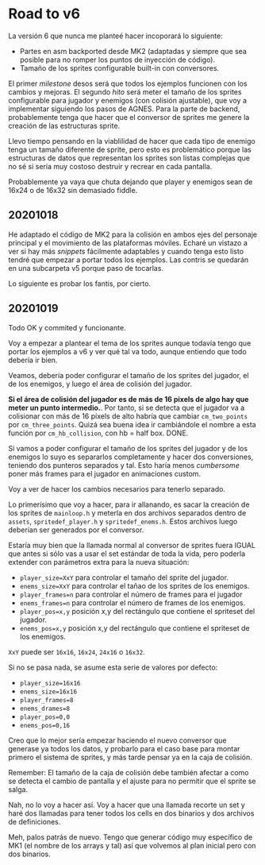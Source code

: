 # Road to v6

La versión 6 que nunca me planteé hacer incoporará lo siguiente:

- Partes en asm backported desde MK2 (adaptadas y siempre que sea posible para no romper los puntos de inyección de código).
- Tamaño de los sprites configurable built-in con conversores.

El primer *milestone* desos será que todos los ejemplos funcionen con los cambios y mejoras. El segundo *hito* será meter el tamaño de los sprites configurable para jugador y enemigos (con colisión ajustable), que voy a implementar siguiendo los pasos de AGNES. Para la parte de backend, probablemente tenga que hacer que el conversor de sprites me genere la creación de las estructuras sprite.

Llevo tiempo pensando en la viablilidad de hacer que cada tipo de enemigo tenga un tamaño diferente de sprite, pero esto es problemático porque las estructuras de datos que representan los sprites son listas complejas que no sé si sería muy costoso destruir y recrear en cada pantalla.

Probablemente ya vaya que chuta dejando que player y enemigos sean de 16x24 o de 16x32 sin demasiado fiddle.

## 20201018

He adaptado el código de MK2 para la colisión en ambos ejes del personaje principal y el movimiento de las plataformas móviles. Echaré un vistazo a ver si hay más *snippets* fácilmente adaptables y cuando tenga esto listo tendré que empezar a portar todos los ejemplos. Las contris se quedarán en una subcarpeta v5 porque paso de tocarlas.

Lo siguiente es probar los fantis, por cierto.

## 20201019

Todo OK y commited y funcionante.

Voy a empezar a plantear el tema de los sprites aunque todavía tengo que portar los ejemplos a v6 y ver qué tal va todo, aunque entiendo que todo debería ir bien.

Veamos, debería poder configurar el tamaño de los sprites del jugador, el de los enemigos, y luego el área de colisión del jugador.

**Si el área de colisión del jugador es de más de 16 pixels de algo hay que meter un punto intermedio.**. Por tanto, si se detecta que el jugador va a colisionar con más de 16 píxels de alto habría que cambiar `cm_two_points` por `cm_three_points`. Quizá sea buena idea ir cambiándole el nombre a esta función por `cm_hb_collision`, con hb = half box. DONE.

Si vamos a poder configurar el tamaño de los sprites del jugador y de los enemigos lo suyo es separarlos completamente y hacer dos conversiones, teniendo dos punteros separados y tal. Esto haría menos *cumbersome* poner más frames para el jugador en animaciones custom.

Voy a ver de hacer los cambios necesarios para tenerlo separado.

Lo primerísimo que voy a hacer, para ir allanando, es sacar la creación de los sprites de `mainloop.h` y meterla en dos archivos separados dentro de `assets`, `spritedef_player.h` y `spritedef_enems.h`. Estos archivos luego deberían ser generados por el conversor.

Estaría muy bien que la llamada normal al conversor de sprites fuera IGUAL que antes si sólo vas a usar el set estándar de toda la vida, pero poderla extender con parámetros extra para la nueva situación:

* `player_size=XxY` para controlar el tamaño del sprite del jugador.
* `enems_size=XxY` para controlar el tañao de los sprites de los enemigos.
* `player_frames=n` para controlar el número de frames para el jugador
* `enems_frames=n` para controlar el número de frames de los enemigos.
* `player_pos=x,y` posición x,y del rectángulo que contiene el spriteset del jugador.
* `enems_pos=x,y` posición x,y del rectángulo que contiene el spriteset de los enemigos.

`XxY` puede ser `16x16`, `16x24`, `24x16` o `16x32`.

Si no se pasa nada, se asume esta serie de valores por defecto:

* `player_size=16x16`
* `enems_size=16x16`
* `player_frames=8`
* `enems_drames=8`
* `player_pos=0,0`
* `enems_pos=0,16`

Creo que lo mejor sería empezar haciendo el nuevo conversor que generase ya todos los datos, y probarlo para el caso base para montar primero el sistema de sprites, y más tarde pensar ya en la caja de colisión.

Remember: El tamaño de la caja de colisión debe también afectar a como se detecta el cambio de pantalla y el ajuste para no permitir que el sprite se salga.

Nah, no lo voy a hacer así. Voy a hacer que una llamada recorte un set y haré dos llamadas para tener todos los cells en dos binarios y dos archivos de definiciones.

Meh, palos patrás de nuevo. Tengo que generar código muy específico de MK1 (el nombre de los arrays y tal)
así que volvemos al plan inicial pero con dos binarios.

